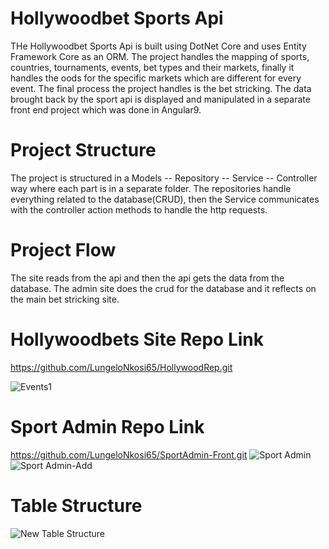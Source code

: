 # Hollywoodbet Sports Api

THe Hollywoodbet Sports Api is built using DotNet Core and uses Entity Framework Core as an ORM. The project handles the mapping of sports, countries, tournaments, events, 
bet types and their markets, finally it handles the oods for the specific markets which are different for every event.  The final process the project handles is the bet stricking.
The data brought back by the sport api is displayed and manipulated in a separate front end project which was done in Angular9.

# Project Structure

The project is structured in a Models -- Repository -- Service -- Controller way where each part is in a separate folder. The repositories handle everything related to the
database(CRUD), then the Service communicates with the controller action methods to handle the http requests.



# Project Flow

The site reads from the api and then the api gets the data from the database. The admin site does the crud for the database and it reflects on the main bet stricking site.

# Hollywoodbets Site Repo Link
https://github.com/LungeloNkosi65/HollywoodRep.git

![Events1](https://user-images.githubusercontent.com/49978441/88652171-bfea5c80-d0ca-11ea-95e3-8f34e20bd4bd.png)

# Sport Admin Repo Link
https://github.com/LungeloNkosi65/SportAdmin-Front.git
![Sport Admin](https://user-images.githubusercontent.com/49978441/88652321-f32ceb80-d0ca-11ea-828a-a391c02e0aff.png)
![Sport Admin-Add](https://user-images.githubusercontent.com/49978441/88652326-f45e1880-d0ca-11ea-9983-45da71267a1c.png)


# Table Structure


![New Table Structure](https://user-images.githubusercontent.com/49978441/88653736-beba2f00-d0cc-11ea-8a35-62daaff14e28.png)








